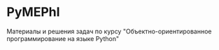 # PyMEPhI
Материалы и решения задач по курсу "Объектно-ориентированное программирование на языке Python"
